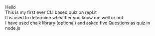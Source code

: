 Hello
<br>This is my first ever CLI based quiz on repl.it 
<br>It is used to determine wheather you know me well or not
<br>I have used chalk library (optional) and asked five Questions as quiz in node.js
